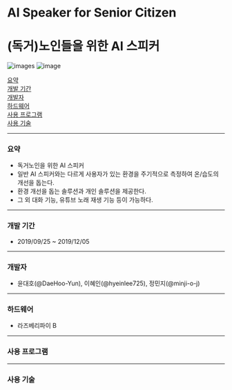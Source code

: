 # AI Speaker for Senior Citizen
# (독거)노인들을 위한 AI 스피커
![images](https://img.shields.io/github/license/minji-o-j/AI-Speaker-for-Senior-Citizen?style=social)
![image](https://img.shields.io/badge/language-Python-blueviolet?style=social&logo=Python)

[요약](#요약)  
[개발 기간](#개발-기간)  
[개발자](#개발자)  
[하드웨어](#하드웨어)  
[사용 프로그램](#사용-프로그램)  
[사용 기술](#사용-기술)  

---
### 요약
 - 독거노인을 위한 AI 스피커
 - 일반 AI 스피커와는 다르게 사용자가 있는 환경을 주기적으로 측정하여 온/습도의 개선을 돕는다.
 - 환경 개선을 돕는 솔루션과 개인 솔루션을 제공한다.
 - 그 외 대화 기능, 유튜브 노래 재생 기능 등이 가능하다.
---
### 개발 기간
- 2019/09/25 ~ 2019/12/05
---
### 개발자

- 윤대호(@DaeHoo-Yun), 이혜인(@hyeinlee725), 정민지(@minji-o-j)
---
### 하드웨어
- 라즈베리파이 B
---
### 사용 프로그램
---
### 사용 기술
